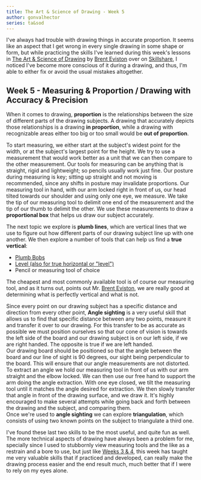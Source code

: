 ```yaml
---
title: The Art & Science of Drawing - Week 5
author: gonvalhector
series: ta&sod
---
```


I've always had trouble with drawing things in accurate proportion. It seems like an aspect that I get wrong in every single drawing in some shape or form, but while practicing the skills I've learned during this week's lessons in [The Art & Science of Drawing] by [Brent Eviston] over on [Skillshare], I noticed I've become more conscious of it during a drawing, and thus, I'm able to either fix or avoid the usual mistakes altogether.

## Week 5 - Measuring & Proportion / Drawing with Accuracy & Precision

When it comes to drawing, **proportion** is the relationships between the size of different parts of the drawing subjects. A drawing that accurately depicts those relationships is a drawing **in proportion**, while a drawing with recognizable areas either too big or too small would be **out of proportion**.

To start measuring, we either start at the subject's widest point for the width, or at the subject's largest point for the height. We try to use a measurement that would work better as a unit that we can then compare to the other measurement. Our tools for measuring can be anything that is straight, rigid and lightweight; so pencils usually work just fine. Our posture during measuring is key; sitting up straight and not moving is recommended, since any shifts in posture may invalidate proportions. Our measuring tool in hand, with our arm locked right in front of us, our head tilted towards our shoulder and using only one eye, we measure. We take the tip of our measuring tool to delimit one end of the measurement and the tip of our thumb to delimit the other. We use these measurements to draw a **proportional box** that helps us draw our subject accurately.  

The next topic we explore is **plumb lines**, which are vertical lines that we use to figure out how different parts of our drawing subject line up with one another. We then explore a number of tools that can help us find a **true vertical**:

- [Plumb Bobs](https://en.wikipedia.org/wiki/Plumb_bob)
- [Level (also for true horizontal or "level")](https://en.wikipedia.org/wiki/Spirit_level)
- Pencil or measuring tool of choice

The cheapest and most commonly available tool is of course our measuring tool, and as it turns out, points out Mr. [Brent Eviston], we are really good at determining what is perfectly vertical and what is not.  

Since every point on our drawing subject has a specific distance and direction from every other point, **Angle sighting** is a very useful skill that allows us to find that specific distance between any two points, measure it and transfer it over to our drawing. For this transfer to be as accurate as possible we must position ourselves so that our cone of vision is towards the left side of the board and our drawing subject is on our left side, if we are right handed. The opposite is true if we are left handed.  
Our drawing board should be positioned so that the angle between the board and our line of sight is 90 degrees, our sight being perpendicular to the board. This will ensure that our angle measurements are not distorted. To extract an angle we hold our measuring tool in front of us with our arm straight and the elbow locked. We can then use our free hand to support the arm doing the angle extraction. With one eye closed, we tilt the measuring tool until it matches the angle desired for extraction. We then slowly transfer that angle in front of the drawing surface, and we draw it. It's highly encouraged to make several attempts while going back and forth between the drawing and the subject, and comparing them.  
Once we're used to **angle sighting** we can explore **triangulation**, which consists of using two known points on the subject to triangulate a third one.  

I've found these last two skills to be the most useful, and quite fun as well.
The more technical aspects of drawing have always been a problem for me, specially since I used to stubbornly view measuring tools and the like as a restrain and a bore to use, but just like [Weeks 3 & 4], this week has taught me very valuable skills that if practiced and developed, can really make the drawing process easier and the end result much, much better that if I were to rely on my eyes alone.


[Skillshare]: <https://www.skillshare.com/>
[Brent Eviston]: <http://www.evolveyourart.com/>
[The Art & Science of Drawing]: <https://www.skillshare.com/user/artandscienceofdrawing>
[Weeks 3 & 4]: <{% post_url 2020-07-20-ta&sod-weeks3&4 %}>
